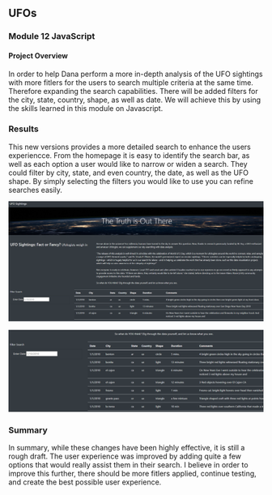 ## UFOs
### Module 12 JavaScript

#### Project Overview
  In order to help Dana perform a more in-depth analysis of the UFO sightings with more fitlers for the users to search multiple criteria at the same time. Therefore 
  expanding the search capabilities. There will be added filters for the city, state, country, shape, as well as date. We will achieve this by using the skills learned 
  in this module on Javascript.


### Results

This new versions provides a more detailed search to enhance the users experiencce. From the homepage it is easy to identify the search bar, as well as each option a 
user would like to narrow or widen a search. They could filter by city, state, and even country, the date, as well as the UFO shape. By simply selecting the filters you
would like to use you can refine searches easily. 



![Site Overview](web/static/images/UFO.png)

![Site Overview](web/static/images/UFO_update.png)

### Summary

In summary, while these changes have been highly effective, it is still a rough draft. The user experience was improved by adding quite a few options that would really
assist them in their search.  I believe in order to improve this further, there should be more fitlers applied, continue testing, and create the best possible user 
experience.


